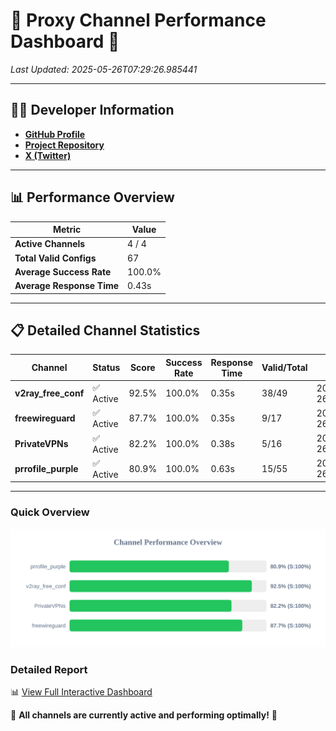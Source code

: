 # 🌟 Proxy Channel Performance Dashboard 🌟

_Last Updated: 2025-05-26T07:29:26.985441_

---

## 👩‍💻 Developer Information

- **[GitHub Profile](https://github.com/4n0nymou3)**  
- **[Project Repository](https://github.com/4n0nymou3/multi-proxy-config-fetcher)**  
- **[X (Twitter)](https://x.com/4n0nymou3)**  

---

## 📊 Performance Overview

| Metric                | Value       |
|-----------------------|-------------|
| **Active Channels**   | 4 / 4       |
| **Total Valid Configs** | 67          |
| **Average Success Rate** | 100.0%      |
| **Average Response Time** | 0.43s       |

---

## 📋 Detailed Channel Statistics

| Channel          | Status     | Score  | Success Rate | Response Time | Valid/Total | Last Success               |
|------------------|------------|--------|--------------|---------------|-------------|----------------------------|
| **v2ray_free_conf**  | ✅ Active  | 92.5%  | 100.0% | 0.35s         | 38/49       | 2025-05-26T07:29:26.189208 |
| **freewireguard**  | ✅ Active  | 87.7%  | 100.0% | 0.35s         | 9/17       | 2025-05-26T07:29:26.983716 |
| **PrivateVPNs**  | ✅ Active  | 82.2%  | 100.0% | 0.38s         | 5/16       | 2025-05-26T07:29:26.610795 |
| **prrofile_purple**  | ✅ Active  | 80.9%  | 100.0% | 0.63s         | 15/55       | 2025-05-26T07:29:25.767443 |

---

### Quick Overview
<div align="center">
  <a href="https://raw.githubusercontent.com/nullluser/NullRepo/refs/heads/main/assets/channel_stats_chart.svg">
    <img src="https://raw.githubusercontent.com/nullluser/NullRepo/refs/heads/main/assets/channel_stats_chart.svg" alt="Source Performance Statistics" width="800">
  </a>
</div>

### Detailed Report
📊 [View Full Interactive Dashboard](https://htmlpreview.github.io/?https://github.com/nullluser/NullRepo/blob/main/assets/performance_report.html)

🎉 **All channels are currently active and performing optimally!** 🎉
